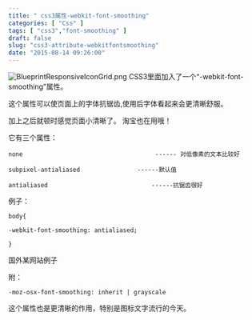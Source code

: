 ```yaml
---
title: " css3属性-webkit-font-smoothing"
categories: [ "Css" ]
tags: [ "css3","font-smoothing" ]
draft: false
slug: "css3-attribute-webkitfontsmoothing"
date: "2015-08-14 09:26:00"
---
```


![BlueprintResponsiveIconGrid.png][1]
CSS3里面加入了一个“-webkit-font-smoothing”属性。

这个属性可以使页面上的字体抗锯齿,使用后字体看起来会更清晰舒服。

加上之后就顿时感觉页面小清晰了。 淘宝也在用哦！

它有三个属性： 

    none                                     ------ 对低像素的文本比较好 
    
    subpixel-antialiased                ------默认值 
    
    antialiased                             ------抗锯齿很好 

例子： 


<!--more-->


    body{ 
    
    -webkit-font-smoothing: antialiased; 
    
    } 

国外某网站例子

附：

`-moz-osx-font-smoothing: inherit | grayscale`

这个属性也是更清晰的作用，特别是图标文字流行的今天。


  [1]: https://imgs.gnux.cn/usr/uploads/2015/08/3694365105.png